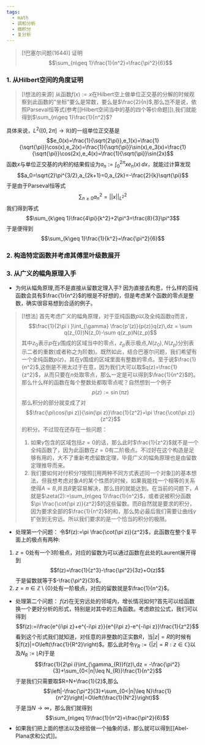 ```yaml
---
tags:
  - math
  - 调和分析
  - 微积分
  - 复分析
---
```


> [!巴塞尔问题(1644)]
> 证明$$\sum_{n\geq 1}\frac{1}{n^2}=\frac{\pi^2}{6}$$

### 1. 从Hilbert空间的角度证明

> [!想法的来源]
> 从函数$f(x):=x$在Hilbert空上做单位正交基的分解的时候观察到此函数的"坐标"要么是常数，要么是$\frac{2}{n}$,那么岂不是说，依照Parseval恒等式(参考[[Hilbert空间当中的基的四个等价命题]]),我们就能得到$\sum_{n\geq 1}\frac{1}{n^2}$?

具体来说，$L^2([0,2\pi]\to \mathbb{R})$的一组单位正交基是$$e_0(x)=\frac{1}{\sqrt{2\pi}},e_1(x)=\frac{1}{\sqrt{\pi}}\cos(x),e_2(x)=\frac{1}{\sqrt{\pi}}\sin(x),e_3(x)=\frac{1}{\sqrt{\pi}}\cos(2x),e_4(x)=\frac{1}{\sqrt{\pi}}\sin(2x)$$
函数$x$与单位正交基的内积的结果假设为$a_n:=\int_{0}^{2\pi}xe_n(x)\,dx$，就能过计算发现$$a_0=\sqrt{2}\pi^{3/2},a_{2k+1}=0,a_{2k}=-\frac{2}{k}\sqrt{\pi}$$于是由于Parseval恒等式$$\sum_{n\geq 0}a_n^2=||x||_{L^2}^2$$我们得到等式$$\sum_{k\geq 1}\frac{4\pi}{k^2}+2\pi^3=\frac{8}{3}\pi^3$$于是便得到$$\sum_{k\geq 1}\frac{1}{k^2}=\frac{\pi^2}{6}$$
### 2. 构造特定函数并考虑其傅里叶级数展开

### 3. 从广义的幅角原理入手

* 为何从幅角原理,而不是直接从留数定理入手?
因为直接去构思，什么样的亚纯函数会具有$\frac{1}{n^2}$的根是不好想的，但是考虑某个函数的零点是整数，确实很容易想到合适的例子。

> [!想法]
> 首先考虑广义的幅角原理，对于亚纯函数$p$以及全纯函数$q$而言，$$\frac{1}{2\pi i }\int_{\gamma} \frac{p'(z)}{p(z)}q(z)\,dz = \sum q(z_{0})N(z_0)-\sum q(z_p)N(z_p)$$其中$z_0$表示$p$在$\gamma$围成的区域当中的零点，$z_p$表示极点,$N(z_0),N(z_p)$分别表示二者的重数(或者称之为阶数)。既然如此，结合巴塞尔问题，我们希望有一个全纯函数$p(z)$，其在$\gamma$围成的区域里面有整数的零点。至于说$\frac{1}{n^2}$,这倒是不用太过于在意，因为我们大可以取$q(z)=\frac{1}{z^2}$，从而只要在$n$处取零点，那么一定是可以得到$\frac{1}{n^2}$的。那么什么样的函数在每个整数处都取零点呢？自然想到一个例子$$p(z):=\sin(\pi z)$$那么积分的部分就变成了对$$\frac{\pi\cos(\pi z)}{\sin(\pi z)}\frac{1}{z^2}=\pi \frac{\cot(\pi z)}{z^2}$$的积分。不过现在还存在一些问题：
> 1. 如果$\gamma$包含的区域包括$z=0$的话，那么此时$\frac{1}{z^2}$就不是一个全纯函数了，因为此函数在$z=0$有二阶极点。不过好在这个构造是足够有用的，大不了重新考虑留数定理，毕竟广义的幅角原理也是由留数定理推导而来。
> 2. 我们要如何对付积分?按照[[用两种不同方式表述同一个对象]]的基本想法，但我想考虑对象$A$的某个性质的时候，如果我能找一个相等的关系使得$A=B$,并且$B$更容易解决，那么目的就能达到。在当前的问题下，$A$就是$\zeta(2):=\sum_{n\geq 1}\frac{1}{n^2}$，或者说被积分函数$\pi \frac{\cot(\pi z)}{z^2}$的这些留数。而$B$自然就是要求的积分，因为要求全部的$\frac{1}{n^2}$的和，那么势必最后我们需要让曲线$\gamma$扩张到无穷远。所以我们要求的是一个恰当的积分的极限。

* 处理第一个问题：
令$f(z):=\pi \frac{\cot(\pi z)}{z^2}$，此函数在整个复平面上的极点有两种:
1. $z = 0$处有一个3阶极点，对应的留数为可以通过函数在此处的Laurent展开得到$$f(z)=\frac{1}{z^3}-\frac{\pi^2}{3z}+O(z)$$于是留数就等于$-\frac{\pi^2}{3}$。
2. $z=n\in \mathbb{Z}\setminus\{0\}$处有一阶极点，对应的留数就是$\frac{1}{n^2}$。
* 处理第二个问题：
$f(z)$在无穷远处的邻域内，增长情况如何?首先可以给函数换一个更好分析的形式，特别是对其中的三角函数。考虑欧拉公式，我们可以得到$$f(z):=i\frac{e^{i\pi z}+e^{-i\pi z}}{e^{i\pi z}-e^{-i\pi z}}\frac{1}{z^2}$$看到这个形式我们就知道，对任意的非整数的正实数$R$，当$|z|=R$的时候有$|f(z)|=O\left(\frac{1}{R^2}\right)$。那么此时令$\gamma_{R}:=\{|z|=R:z\in \mathbb{C}\}$以及$N_{R}:=\lfloor R\rfloor$于是$$\frac{1}{2\pi i}\int_{\gamma_{R}}f(z)\,dz = -\frac{\pi^2}{3}+\sum_{0<|n|\leq N_{R}}\frac{1}{n^2}$$于是我们只需要取$R=N+\frac{1}{2}$,那么$$\left|-\frac{\pi^2}{3}+\sum_{0<|n|\leq N}\frac{1}{n^2}\right|=O\left(\frac{1}{N^2}\right)$$于是当$N\to \infty$，那么我们就得到$$\sum_{n\geq 1}\frac{1}{n^2}=\frac{\pi^2}{6}$$
* 如果我们把上面的想法以及经验做一个抽象的话，那么就可以得到[[Abel-Plana求和公式]]。